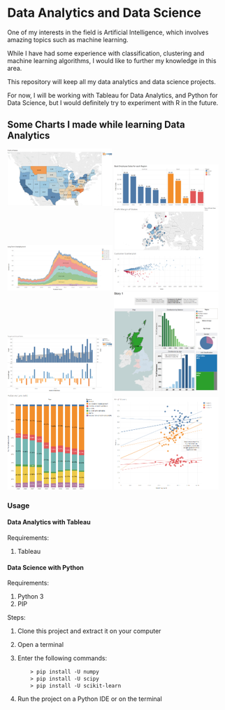 # Data Analytics and Data Science

One of my interests in the field is Artificial Intelligence, which involves amazing topics such as machine learning.

While I have had some experience with classification, clustering and machine learning algorithms, I would like to further my knowledge in this area.

This repository will keep all my data analytics and data science projects.


For now, I will be working with Tableau for Data Analytics, and Python for Data Science, but I would definitely try to experiment with R in the future.

## Some Charts I made while learning Data Analytics ##
<div>
	<img src="/Tableau/Challenge 1/chart.png" width="240">
	<img src="/Tableau/Challenge 2/chart.png" width="240">
	<img src="/Tableau/Challenge 3/chart.png" width="240">
	<img src="/Tableau/Challenge 4/dashboard.png" width="240">
	<img src="/Tableau/Challenge 5/chart.png" width="240">
	<img src="/Tableau/Challenge 6/story.png" width="240">
	<img src="/Tableau/Challenge 7/chart.png" width="240">
	<img src="/Tableau/Challenge 8/chart.png" width="240">
</div>

### Usage ###
#### Data Analytics with Tableau ####
Requirements:

1. Tableau


#### Data Science with Python ####
Requirements:

1. Python 3
2. PIP

Steps:

1. Clone this project and extract it on your computer
2. Open a terminal
3. Enter the following commands:

	```
		> pip install -U numpy
		> pip install -U scipy
		> pip install -U scikit-learn
	```

4. Run the project on a Python IDE or on the terminal
